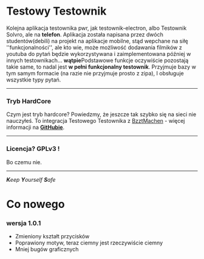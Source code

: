 # Testowy Testownik

Kolejna aplikacja testownika pwr, jak testownik-electron, albo Testownik Solvro, ale na **telefon**.
Aplikacja została napisana przez dwóch studentów(debili) na projekt na aplikacje mobilne, stąd
wepchane na siłę ''funkcjonalności'', ale kto wie, może możliwość dodawania filmików z youtuba do
pytań będzie wykorzystywana i zaimplementowana później w innych testownikach... **wątpie**Podstawowe funkcje oczywiście pozostają takie same, to nadal jest **w pełni funkcjonalny testownik**.
Przyjmuje bazy w tym samym formacie (na razie nie przyjmuje prosto z zipa), I obsługuje wszystkie
typy pytań.

___
### Tryb HardCore

Czym jest tryb hardcore?
Powiedzmy, że jeszcze tak szybko się na sieci nie nauczyłeś. To integracja Testowego Testownika z [BzztMachen](https://github.com/Dankeatermidir/bzztmachen) - więcej informacji na **[GitHubie](https://github.com/Dankeatermidir/bzztmachen)**.
___
### Licencja? GPLv3 !

Bo czemu nie.
___
***K**eep
**Y**ourself
**S**afe*

# Co nowego
### wersja 1.0.1
- Zmieniony kształt przycisków
- Poprawiony motyw, teraz ciemny jest rzeczywiście ciemny
- Mniej bugów graficznych
